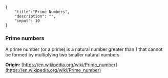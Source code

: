 ```javax-snippet
{
    "title":"Prime Numbers",
    "description": "",
    "input": 10
}
```
### Prime numbers
A prime number (or a prime) is a natural number greater than 1 that cannot be formed by multiplying two smaller natural numbers

**Origin:** [https://en.wikipedia.org/wiki/Prime_number](https://en.wikipedia.org/wiki/Prime_number)